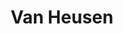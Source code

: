 ---
title: "Van Heusen"
url: /raipur/van-heusen-magneto-the-mall-didymous-tarde-link-pvt-ltd-shop-no-ff-34-first-floor-magneto-the-mall-labhandi-jivan-vihar-raipur-chhattisgarh/
shop: Kleidung
---